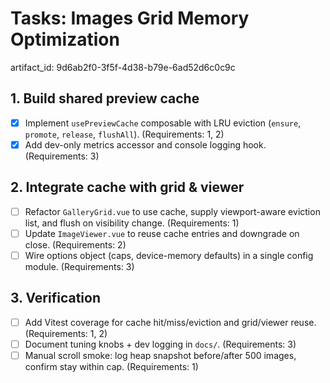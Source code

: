 # Tasks: Images Grid Memory Optimization

artifact_id: 9d6ab2f0-3f5f-4d38-b79e-6ad52d6c0c9c

## 1. Build shared preview cache

-   [x] Implement `usePreviewCache` composable with LRU eviction (`ensure`, `promote`, `release`, `flushAll`). (Requirements: 1, 2)
-   [x] Add dev-only metrics accessor and console logging hook. (Requirements: 3)

## 2. Integrate cache with grid & viewer

-   [ ] Refactor `GalleryGrid.vue` to use cache, supply viewport-aware eviction list, and flush on visibility change. (Requirements: 1)
-   [ ] Update `ImageViewer.vue` to reuse cache entries and downgrade on close. (Requirements: 2)
-   [ ] Wire options object (caps, device-memory defaults) in a single config module. (Requirements: 3)

## 3. Verification

-   [ ] Add Vitest coverage for cache hit/miss/eviction and grid/viewer reuse. (Requirements: 1, 2)
-   [ ] Document tuning knobs + dev logging in `docs/`. (Requirements: 3)
-   [ ] Manual scroll smoke: log heap snapshot before/after 500 images, confirm stay within cap. (Requirements: 1)
